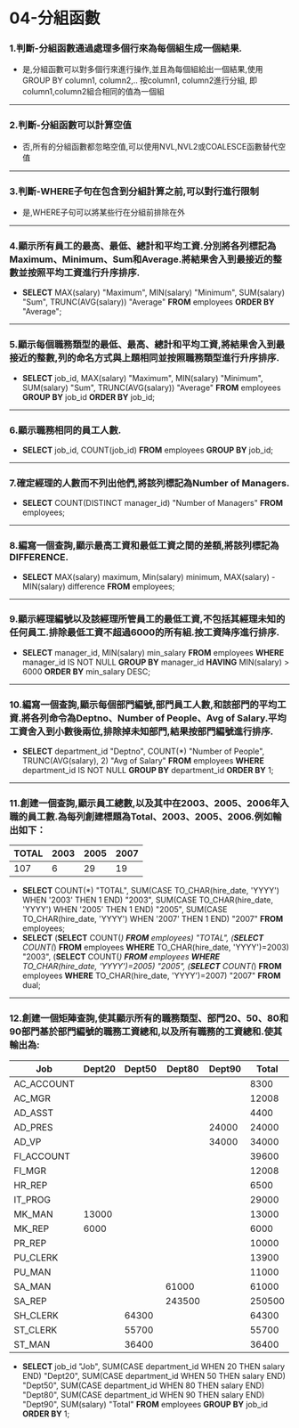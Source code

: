 # 04-分組函數
### 1.判斷-分組函數通過處理多個行來為每個組生成一個結果.
- 是,分組函數可以對多個行來進行操作,並且為每個組給出一個結果,使用GROUP BY column1, column2,.. 按column1, column2進行分組, 即column1,column2組合相同的值為一個組
---
### 2.判斷-分組函數可以計算空值
- 否,所有的分組函數都忽略空值,可以使用NVL,NVL2或COALESCE函數替代空值
---
### 3.判斷-WHERE子句在包含到分組計算之前,可以對行進行限制
- 是,WHERE子句可以將某些行在分組前排除在外
---
### 4.顯示所有員工的最高、最低、總計和平均工資.分別將各列標記為Maximum、Minimum、Sum和Average.將結果舍入到最接近的整數並按照平均工資進行升序排序.
- **SELECT** MAX(salary) "Maximum", MIN(salary) "Minimum", SUM(salary) "Sum", TRUNC(AVG(salary)) "Average" **FROM** employees **ORDER BY** "Average";
---
### 5.顯示每個職務類型的最低、最高、總計和平均工資,將結果舍入到最接近的整數,列的命名方式與上題相同並按照職務類型進行升序排序.
- **SELECT** job_id, MAX(salary) "Maximum", MIN(salary) "Minimum", SUM(salary) "Sum", TRUNC(AVG(salary)) "Average" **FROM** employees **GROUP BY** job_id **ORDER BY** job_id;
---
### 6.顯示職務相同的員工人數.
- **SELECT** job_id, COUNT(job_id) **FROM** employees **GROUP BY** job_id;
---
### 7.確定經理的人數而不列出他們,將該列標記為Number of Managers.
- **SELECT** COUNT(DISTINCT manager_id) "Number of Managers" **FROM** employees;
---
### 8.編寫一個查詢,顯示最高工資和最低工資之間的差額,將該列標記為DIFFERENCE.
- **SELECT** MAX(salary) maximum, Min(salary) minimum, MAX(salary) - MIN(salary) difference **FROM** employees;
---
### 9.顯示經理編號以及該經理所管員工的最低工資,不包括其經理未知的任何員工.排除最低工資不超過6000的所有組.按工資降序進行排序.
- **SELECT** manager_id, MIN(salary) min_salary **FROM** employees **WHERE** manager_id IS NOT NULL **GROUP BY** manager_id **HAVING** MIN(salary) > 6000 **ORDER BY** min_salary DESC;
---
### 10.編寫一個查詢,顯示每個部門編號,部門員工人數,和該部門的平均工資.將各列命令為Deptno、Number of People、Avg of Salary.平均工資舍入到小數後兩位,排除掉未知部門,結果按部門編號進行排序.
- **SELECT** department_id "Deptno", COUNT(*) "Number of People", TRUNC(AVG(salary), 2) "Avg of Salary" **FROM** employees **WHERE** department_id IS NOT NULL **GROUP BY** department_id **ORDER BY** 1;
---
### 11.創建一個查詢,顯示員工總數,以及其中在2003、2005、2006年入職的員工數.為每列創建標題為Total、2003、2005、2006.例如輸出如下：
| TOTAL | 2003 | 2005 | 2007 |
| ----- | ---- | ---- | ---- |
| 107   | 6    | 29   | 19   |
- **SELECT** COUNT(*) "TOTAL", SUM(CASE TO_CHAR(hire_date, 'YYYY') WHEN '2003' THEN 1 END) "2003", SUM(CASE TO_CHAR(hire_date, 'YYYY') WHEN '2005' THEN 1 END) "2005", SUM(CASE TO_CHAR(hire_date, 'YYYY') WHEN '2007' THEN 1 END) "2007" **FROM** employees;
- **SELECT** (**SELECT** COUNT(*) **FROM** employees) "TOTAL", (**SELECT** COUNT(*) **FROM** employees **WHERE** TO_CHAR(hire_date, 'YYYY')=2003) "2003", (**SELECT** COUNT(*) **FROM** employees **WHERE** TO_CHAR(hire_date, 'YYYY')=2005) "2005", (**SELECT** COUNT(*) **FROM** employees **WHERE** TO_CHAR(hire_date, 'YYYY')=2007) "2007" **FROM** dual;
---
### 12.創建一個矩陣查詢,使其顯示所有的職務類型、部門20、50、80和90部門基於部門編號的職務工資總和,以及所有職務的工資總和.使其輸出為:
|Job        | Dept20 | Dept50 | Dept80 | Dept90 | Total |
|-----------|--------|--------|--------|--------|-------|
|AC_ACCOUNT |        |        |        |        |   8300|
|AC_MGR     |        |        |        |        |  12008|
|AD_ASST    |        |        |        |        |   4400|
|AD_PRES    |        |        |        |   24000|  24000|
|AD_VP      |        |        |        |   34000|  34000|
|FI_ACCOUNT |        |        |        |        |  39600|
|FI_MGR     |        |        |        |        |  12008|
|HR_REP     |        |        |        |        |   6500|
|IT_PROG    |        |        |        |        |  29000|
|MK_MAN     |   13000|        |        |        |  13000|
|MK_REP     |    6000|        |        |        |   6000|
|PR_REP     |        |        |        |        |  10000|
|PU_CLERK   |        |        |        |        |  13900|
|PU_MAN     |        |        |        |        |  11000|
|SA_MAN     |        |        |   61000|        |  61000|
|SA_REP     |        |        |  243500|        | 250500|
|SH_CLERK   |        |   64300|        |        |  64300|
|ST_CLERK   |        |   55700|        |        |  55700|
|ST_MAN     |        |   36400|        |        |  36400|
- **SELECT** job_id "Job", SUM(CASE department_id WHEN 20 THEN salary END) "Dept20", SUM(CASE department_id WHEN 50 THEN salary END) "Dept50", SUM(CASE department_id WHEN 80 THEN salary END) "Dept80", SUM(CASE department_id WHEN 90 THEN salary END) "Dept90", SUM(salary) "Total" **FROM** employees **GROUP BY** job_id **ORDER BY** 1;
